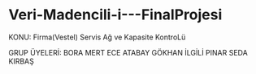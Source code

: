# Veri-Madencili-i---FinalProjesi
KONU: Firma(Vestel) Servis Ağ ve Kapasite KontroLü


GRUP ÜYELERİ: BORA MERT
              ECE ATABAY
              GÖKHAN İLGİLİ
              PINAR SEDA KIRBAŞ
